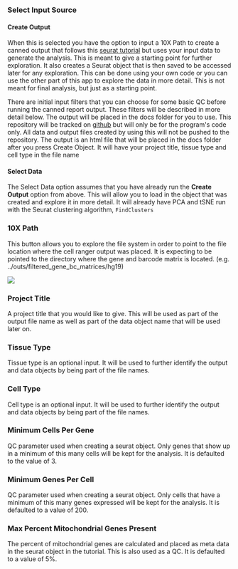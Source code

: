 ### Select Input Source

#### Create Output

When this is selected you have the option to input a 10X Path to create
a canned output that follows this [seurat
tutorial](http://satijalab.org/seurat/pbmc3k_tutorial.html) but uses
your input data to generate the analysis. This is meant to give a
starting point for further exploration. It also creates a Seurat object
that is then saved to be accessed later for any exploration. This can be
done using your own code or you can use the other part of this app to
explore the data in more detail. This is not meant for final analysis,
but just as a starting point.

There are initial input filters that you can choose for some basic QC
before running the canned report output. These filters will be described
in more detail below. The output will be placed in the docs folder for
you to use. This repository will be tracked on
[github](https://github.com/kdgosik/SecondaryAnalysisCellRanger) but
will only be for the program's code only. All data and output files
created by using this will not be pushed to the repository. The output
is an html file that will be placed in the docs folder after you press
Create Object. It will have your project title, tissue type and cell
type in the file name

#### Select Data

The Select Data option assumes that you have already run the **Create
Output** option from above. This will allow you to load in the object
that was created and explore it in more detail. It will already have PCA
and tSNE run with the Seurat clustering algorithm,
<code>FindClusters</code>

### 10X Path

This button allows you to explore the file system in order to point to
the file location where the cell ranger output was placed. It is
expecting to be pointed to the directory where the gene and barcode
matrix is located. (e.g. ../outs/filtered\_gene\_bc\_matrices/hg19)

![](file_path.png)

### Project Title

A project title that you would like to give. This will be used as part
of the output file name as well as part of the data object name that
will be used later on.

### Tissue Type

Tissue type is an optional input. It will be used to further identify
the output and data objects by being part of the file names.

### Cell Type

Cell type is an optional input. It will be used to further identify the
output and data objects by being part of the file names.

### Minimum Cells Per Gene

QC parameter used when creating a seurat object. Only genes that show up
in a minimum of this many cells will be kept for the analysis. It is
defaulted to the value of 3.

### Minimum Genes Per Cell

QC parameter used when creating a seurat object. Only cells that have a
minimum of this many genes expressed will be kept for the analysis. It
is defaulted to a value of 200.

### Max Percent Mitochondrial Genes Present

The percent of mitochondrial genes are calculated and placed as meta
data in the seurat object in the tutorial. This is also used as a QC. It
is defaulted to a value of 5%.
